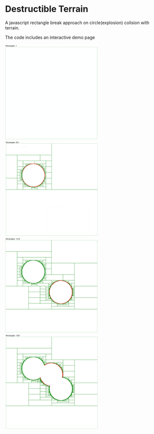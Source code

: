 # Destructible Terrain

A javascript rectangle break approach on circle(explosion) colision with terrain.

The code includes an interactive demo page 

![1](images/1.png)
![2](images/2.png)
![3](images/3.png)
![4](images/4.png)